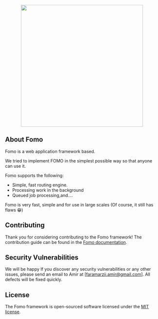 <p align="center">
  <a href="#">
    <img src="https://user-images.githubusercontent.com/80312616/194863242-6999e62c-62f9-406c-8640-ece718e3403e.png" width="400">   
  </a>
</p>

## About Fomo

Fomo is a web application framework based.

We tried to implement FOMO in the simplest possible way so that anyone can use it.

Fomo supports the following:
- Simple, fast routing engine.
- Processing work in the background
- Queued job processing,and....

Fomo is very fast, simple and for use in large scales (Of course, it still has flaws :grin:)

## Contributing

Thank you for considering contributing to the Fomo framework! The contribution guide can be found in the [Fomo documentation](https://github.com/fomo-framework).

## Security Vulnerabilities

We will be happy If you discover any security vulnerabilities or any other issues, please send an email to Amir at [faramarzii.amir@gmail.com]. All defects will be fixed quickly.

## License

The Fomo framework is open-sourced software licensed under the [MIT license](https://opensource.org/licenses/MIT).
